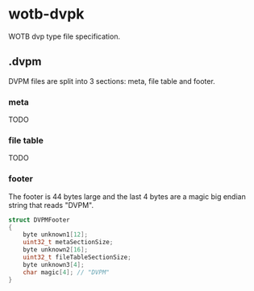 # wotb-dvpk
WOTB dvp type file specification.

## .dvpm
DVPM files are split into 3 sections: meta, file table and footer.
### meta
TODO
### file table
TODO
### footer
The footer is 44 bytes large and the last 4 bytes are a magic big endian string that reads "DVPM".

```c
struct DVPMFooter
{
    byte unknown1[12];
    uint32_t metaSectionSize;
    byte unknown2[16];
    uint32_t fileTableSectionSize;
    byte unknown3[4];
    char magic[4]; // "DVPM"
}
```
